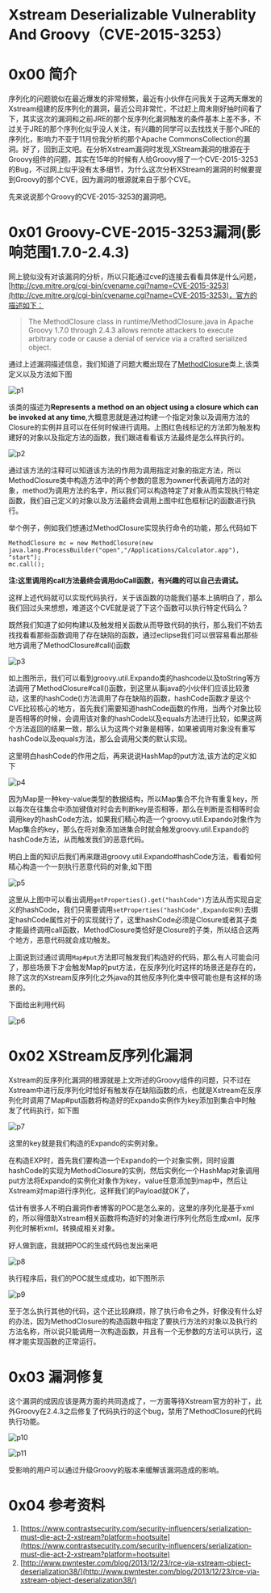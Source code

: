 # Xstream Deserializable Vulnerablity And Groovy（CVE-2015-3253）

0x00 简介
=====

序列化的问题貌似在最近爆发的非常频繁，最近有小伙伴在问我关于这两天爆发的Xstream组建的反序列化的漏洞，最近公司非常忙，不过赶上周末刚好抽时间看了下，其实这次的漏洞和之前JRE的那个反序列化漏洞触发的条件基本上差不多，不过关于JRE的那个序列化似乎没人关注，有兴趣的同学可以去找找关于那个JRE的序列化，影响力不亚于11月份我分析的那个Apache CommonsCollection的漏洞。好了，回到正文吧。在分析Xstream漏洞时发现,XStream漏洞的根源在于Groovy组件的问题，其实在15年的时候有人给Groovy报了一个CVE-2015-3253的Bug，不过网上似乎没有太多细节，为什么这次分析XStream的漏洞的时候要提到Groovy的那个CVE，因为漏洞的根源就来自于那个CVE。

先来说说那个Groovy的CVE-2015-3253的漏洞吧。

0x01 Groovy-CVE-2015-3253漏洞(影响范围1.7.0-2.4.3)
=====

网上貌似没有对该漏洞的分析，所以只能通过cve的连接去看看具体是什么问题，[http://cve.mitre.org/cgi-bin/cvename.cgi?name=CVE-2015-3253](http://cve.mitre.org/cgi-bin/cvename.cgi?name=CVE-2015-3253)，官方的描述如下：

> The MethodClosure class in runtime/MethodClosure.java in Apache Groovy 1.7.0 through 2.4.3 allows remote attackers to execute arbitrary code or cause a denial of service via a crafted serialized object.

通过上述漏洞描述信息，我们知道了问题大概出现在了[MethodClosure](http://grepcode.com/file/repo1.maven.org/maven2/org.codehaus.groovy/groovy-all/2.4.4/org/codehaus/groovy/runtime/MethodClosure.java)类上,该类定义以及方法如下图

![p1](http://drops.javaweb.org/uploads/images/a5229fbe150266a94abf0eb273d3e450e8277047.jpg)

该类的描述为**Represents a method on an object using a closure which can be invoked at any time**,大概意思就是通过构建一个指定对象以及调用方法的Closure的实例并且可以在任何时候进行调用。上图红色线标记的方法即为触发构建好的对象以及指定方法的函数，我们跟进看看该方法最终是怎么样执行的。

![p2](http://drops.javaweb.org/uploads/images/201b027455f14bb5c745e4f616085eee06c6f387.jpg)

通过该方法的注释可以知道该方法的作用为调用指定对象的指定方法，所以MethodClosure类中构造方法中的两个参数的意思为owner代表调用方法的对象，method为调用方法的名字，所以我们可以构造特定了对象从而实现执行特定函数，我们自己定义的对象以及方法最终会调用上图中红色框标记的函数进行执行。

举个例子，例如我们想通过MethodClosure实现执行命令的功能，那么代码如下

```
MethodClosure mc = new MethodClosure(new java.lang.ProcessBuilder("open","/Applications/Calculator.app"), "start");
mc.call();

```

**注:这里调用的call方法最终会调用doCall函数，有兴趣的可以自己去调试。**

这样上述代码就可以实现代码执行，关于该函数的功能我们基本上搞明白了，那么我们回过头来想想，难道这个CVE就是说了下这个函数可以执行特定代码么？

既然我们知道了如何构建以及触发相关函数从而导致代码的执行，那么我们不妨去找找看看那些函数调用了存在缺陷的函数，通过eclipse我们可以很容易看出那些地方调用了MethodClosure#call()函数

![p3](http://drops.javaweb.org/uploads/images/6cab5a76bce0952d569d0d6e6ce85cc2fa0fa85e.jpg)

如上图所示，我们可以看到groovy.util.Expando类的hashcode以及toString等方法调用了MethodClosure#call()函数，到这里从事java的小伙伴们应该比较激动，这里的hashCode()方法调用了存在缺陷的函数，hashCode函数才是这个CVE比较核心的地方，首先我们需要知道hashCode函数的作用，当两个对象比较是否相等的时候，会调用该对象的hashCode以及equals方法进行比较，如果这两个方法返回的结果一致，那么认为这两个对象是相等，如果被调用对象没有重写hashCode以及equals方法，那么会调用父类的默认实现。

这里明白hashCode的作用之后，再来说说HashMap的put方法,该方法的定义如下

![p4](http://drops.javaweb.org/uploads/images/335cacefed71f1eae1b6976f8ae0d16e4cd41a95.jpg)

因为Map是一种key-value类型的数据结构，所以Map集合不允许有重复key，所以每次在往集合中添加键值对时会去判断key是否相等，那么在判断是否相等时会调用key的hashCode方法，如果我们精心构造一个groovy.util.Expando对象作为Map集合的key，那么在将对象添加进集合时就会触发groovy.util.Expando的hashCode方法，从而触发我们的恶意代码。

明白上面的知识后我们再来跟进groovy.util.Expando#hashCode方法，看看如何精心构造一个一刻执行恶意代码的对象,如下图

![p5](http://drops.javaweb.org/uploads/images/4b4db73fba331c8d7906ce075e34d2b39bc4fbd8.jpg)

这里从上图中可以看出调用`getProperties().get("hashCode")`方法从而实现自定义的hashCode，我们只需要调用`setProperties("hashCode",Expando实例)`去绑定hashCode属性对于的实现就行了，这里hashCode必须是Closure或者其子类才能最终调用call函数，MethodClosure类恰好是Closure的子类，所以结合这两个地方，恶意代码就会成功触发。

上面说到过通过调用`Map#put`方法即可触发我们构造好的代码，那么有人可能会问了，那些场景下才会触发Map的put方法，在反序列化时这样的场景还是存在的，除了这次的Xstream反序列化之外java的其他反序列化类中很可能也是有这样的场景的。

下面给出利用代码

![p6](http://drops.javaweb.org/uploads/images/3be2701166ee14e287b5b3e7b6c20c787b08ae3e.jpg)

0x02 XStream反序列化漏洞
=====

Xstream的反序列化漏洞的根源就是上文所述的Groovy组件的问题，只不过在Xstream中进行反序列化时恰好有触发存在缺陷函数的点，也就是Xstream在反序列化时调用了Map#put函数将构造好的Expando实例作为key添加到集合中时触发了代码执行，如下图

![p7](http://drops.javaweb.org/uploads/images/5e9f6c56160409e22825ea03815ac97f160f25d6.jpg)

这里的key就是我们构造的Expando的实例对象。

在构造EXP时，首先我们要构造一个Expando的一个对象实例，同时设置hashCode的实现为MethodClosure的实例，然后实例化一个HashMap对象调用put方法将Expando的实例化对象作为key，value任意添加到map中，然后让Xstream对map进行序列化，这样我们的Payload就OK了，

估计有很多人不明白漏洞作者博客的POC是怎么来的，这里的序列化是基于xml的，所以得借助Xstream相关函数将构造好的对象进行序列化然后生成xml，反序列化时解析xml，转换成相关对象。

好人做到底，我就把POC的生成代码也发出来吧

![p8](http://drops.javaweb.org/uploads/images/23797e78c3c34783434d2a2089d886de30430fab.jpg)

执行程序后，我们的POC就生成成功，如下图所示

![p9](http://drops.javaweb.org/uploads/images/178d62763a8801f4efccc8aa40e812c6f3cd70fc.jpg)

至于怎么执行其他的代码，这个还比较麻烦，除了执行命令之外，好像没有什么好的办法，因为MethodClosure的构造函数中指定了要执行方法的对象以及执行的方法名称，所以说只能调用一次构造函数，并且有一个无参数的方法可以执行，这样才能实现函数的正常运行。

0x03 漏洞修复
=====

这个漏洞的成因应该是两方面的共同造成了，一方面等待Xstream官方的补丁，此外Groovy在2.4.3之后修复了代码执行的这个bug，禁用了MethodClosure的代码执行功能。

![p10](http://drops.javaweb.org/uploads/images/2ecc572b4ac5727f893a8ddc8a9ce130b02048d9.jpg)

![p11](http://drops.javaweb.org/uploads/images/7a885f8115aad2d16288f4eee25e3bead7b2f468.jpg)

受影响的用户可以通过升级Groovy的版本来缓解该漏洞造成的影响。

0x04 参考资料
=====

1.  [https://www.contrastsecurity.com/security-influencers/serialization-must-die-act-2-xstream?platform=hootsuite](https://www.contrastsecurity.com/security-influencers/serialization-must-die-act-2-xstream?platform=hootsuite)
2.  [http://www.pwntester.com/blog/2013/12/23/rce-via-xstream-object-deserialization38/](http://www.pwntester.com/blog/2013/12/23/rce-via-xstream-object-deserialization38/)